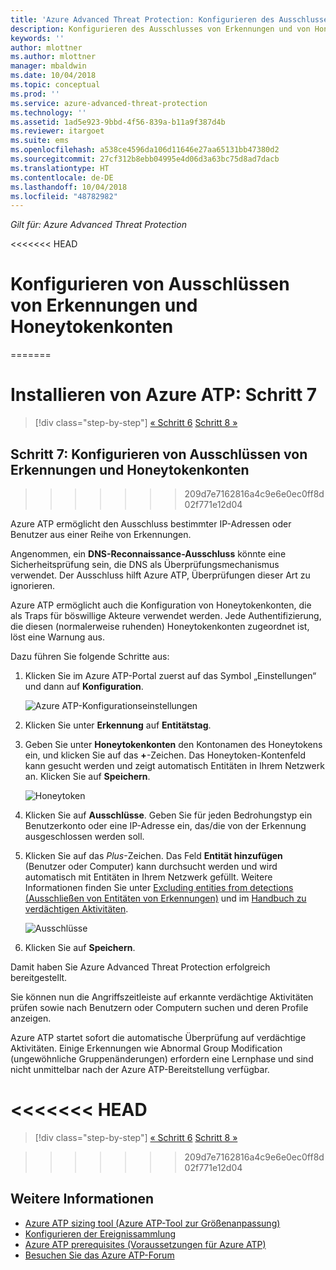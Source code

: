 ```yaml
---
title: 'Azure Advanced Threat Protection: Konfigurieren des Ausschlusses von Erkennungen und von Honeytokenkonten | Microsoft-Dokumentation'
description: Konfigurieren des Ausschlusses von Erkennungen und von Honeytoken-Benutzern
keywords: ''
author: mlottner
ms.author: mlottner
manager: mbaldwin
ms.date: 10/04/2018
ms.topic: conceptual
ms.prod: ''
ms.service: azure-advanced-threat-protection
ms.technology: ''
ms.assetid: 1ad5e923-9bbd-4f56-839a-b11a9f387d4b
ms.reviewer: itargoet
ms.suite: ems
ms.openlocfilehash: a538ce4596da106d11646e27aa65131bb47380d2
ms.sourcegitcommit: 27cf312b8ebb04995e4d06d3a63bc75d8ad7dacb
ms.translationtype: HT
ms.contentlocale: de-DE
ms.lasthandoff: 10/04/2018
ms.locfileid: "48782982"
---
```

*Gilt für: Azure Advanced Threat Protection*


<<<<<<< HEAD
# <a name="configure-detection-exclusions-and-honeytoken-accounts"></a>Konfigurieren von Ausschlüssen von Erkennungen und Honeytokenkonten
=======

# <a name="install-azure-atp---step-7"></a>Installieren von Azure ATP: Schritt 7

> [!div class="step-by-step"]
> [« Schritt 6](install-atp-step6-vpn.md)
> [Schritt 8 »](install-atp-step8-samr.md)

## <a name="step-7-configure-detection-exclusions-and-honeytoken-accounts"></a>Schritt 7: Konfigurieren von Ausschlüssen von Erkennungen und Honeytokenkonten
>>>>>>> 209d7e7162816a4c9e6e0ec0ff8d02f771e12d04

Azure ATP ermöglicht den Ausschluss bestimmter IP-Adressen oder Benutzer aus einer Reihe von Erkennungen. 

Angenommen, ein **DNS-Reconnaissance-Ausschluss** könnte eine Sicherheitsprüfung sein, die DNS als Überprüfungsmechanismus verwendet. Der Ausschluss hilft Azure ATP, Überprüfungen dieser Art zu ignorieren.  

Azure ATP ermöglicht auch die Konfiguration von Honeytokenkonten, die als Traps für böswillige Akteure verwendet werden. Jede Authentifizierung, die diesen (normalerweise ruhenden) Honeytokenkonten zugeordnet ist, löst eine Warnung aus.

Dazu führen Sie folgende Schritte aus:

1.  Klicken Sie im Azure ATP-Portal zuerst auf das Symbol „Einstellungen“ und dann auf **Konfiguration**.

    ![Azure ATP-Konfigurationseinstellungen](media/atp-config-menu.png)

2.  Klicken Sie unter **Erkennung** auf **Entitätstag**.

3. Geben Sie unter **Honeytokenkonten** den Kontonamen des Honeytokens ein, und klicken Sie auf das **+**-Zeichen. Das Honeytoken-Kontenfeld kann gesucht werden und zeigt automatisch Entitäten in Ihrem Netzwerk an. Klicken Sie auf **Speichern**.

   ![Honeytoken](media/honeytoken-sensitive.png)

4. Klicken Sie auf **Ausschlüsse**. Geben Sie für jeden Bedrohungstyp ein Benutzerkonto oder eine IP-Adresse ein, das/die von der Erkennung ausgeschlossen werden soll. 
5. Klicken Sie auf das *Plus*-Zeichen. Das Feld **Entität hinzufügen** (Benutzer oder Computer) kann durchsucht werden und wird automatisch mit Entitäten in Ihrem Netzwerk gefüllt. Weitere Informationen finden Sie unter [Excluding entities from detections (Ausschließen von Entitäten von Erkennungen)](excluding-entities-from-detections.md) und im [Handbuch zu verdächtigen Aktivitäten](suspicious-activity-guide.md).

   ![Ausschlüsse](media/exclusions.png)

6.  Klicken Sie auf **Speichern**.


Damit haben Sie Azure Advanced Threat Protection erfolgreich bereitgestellt.

Sie können nun die Angriffszeitleiste auf erkannte verdächtige Aktivitäten prüfen sowie nach Benutzern oder Computern suchen und deren Profile anzeigen.

Azure ATP startet sofort die automatische Überprüfung auf verdächtige Aktivitäten. Einige Erkennungen wie Abnormal Group Modification (ungewöhnliche Gruppenänderungen) erfordern eine Lernphase und sind nicht unmittelbar nach der Azure ATP-Bereitstellung verfügbar.


<a name="-head"></a><<<<<<< HEAD
=======

> [!div class="step-by-step"]
> [« Schritt 6](install-atp-step6-vpn.md)
> [Schritt 8 »](install-atp-step8-samr.md)

>>>>>>> 209d7e7162816a4c9e6e0ec0ff8d02f771e12d04
## <a name="see-also"></a>Weitere Informationen
- [Azure ATP sizing tool (Azure ATP-Tool zur Größenanpassung)](http://aka.ms/aatpsizingtool)
- [Konfigurieren der Ereignissammlung](configure-event-collection.md)
- [Azure ATP prerequisites (Voraussetzungen für Azure ATP)](atp-prerequisites.md)
- [Besuchen Sie das Azure ATP-Forum](https://aka.ms/azureatpcommunity)
